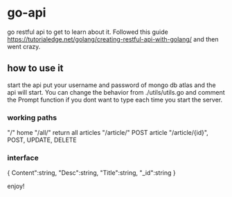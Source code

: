 # go-api
go restful api to get to learn about it. Followed this guide https://tutorialedge.net/golang/creating-restful-api-with-golang/ and then went crazy.

## how to use it
start the api put your username and password of mongo db atlas and the api will start.
You can change the behavior from ./utils/utils.go and comment the Prompt function if you dont want to type each time you start the server.

### working paths
"/" home
"/all/" return all articles
"/article/" POST article
"/article/{id}", POST, UPDATE, DELETE

### interface

{
Content":string,
"Desc":string,
"Title":string,
"_id":string
}

enjoy!
